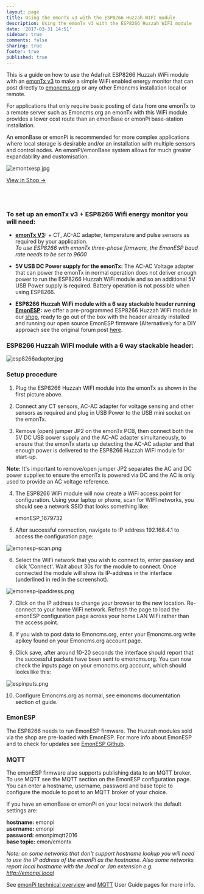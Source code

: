 ```yaml
---
layout: page
title: Using the emonTx v3 with the ESP8266 Huzzah WIFI module
description: Using the emonTx v3 with the ESP8266 Huzzah WIFI module
date: '2017-03-31 14:51'
sidebar: true
comments: false
sharing: true
footer: true
published: true
---
```


This is a guide on how to use the Adafruit ESP8266 Huzzah WiFi module with an [emonTx v3](/technical/emontx) to make a simple WiFi enabled energy monitor that can post directly to [emoncms.org](https://emoncms.org) or any other Emoncms installation local or remote.

For applications that only require basic posting of data from one emonTx to a remote server such as Emoncms.org an emonTx with this WiFi module provides a lower cost route than an emonBase or emonPi base-station installation.

An emonBase or emonPi is recommended for more complex applications where local storage is desirable and/or an installation with multiple sensors and control nodes. An emonPi/emonBase system allows for much greater expandability and customisation.

![emontxesp.jpg](/images/setup/esp8266adapter/emontxesp.jpg)

<a class="btn pull-right" href="https://shop.openenergymonitor.com/esp8266-wifi-adapter-for-emontx/">View in Shop &rarr; </a>

<br><br>

### To set up an emonTx v3 + ESP8266 Wifi energy monitor you will need:

- **[emonTx V3](/technical/emontx):** + CT, AC-AC adapter, temperature and pulse sensors as required by your application.<br>
*To use ESP8266 with emonTx three-phase firmware, the EmonESP baud rate needs to be set to 9600*

- **5V USB DC Power supply for the emonTx:** The AC-AC Voltage adapter that can power the emonTx in normal operation does not deliver enough power to run the ESP8266 Huzzah WiFi module and so an additional 5V USB Power supply is required. Battery operation is not possible when using ESP8266.

- **ESP8266 Huzzah WiFi module with a 6 way stackable header running [EmonESP](https://github.com/openenergymonitor/emonesp):** we offer a pre-programmed ESP8266 Huzzah WiFi module in our [shop](https://shop.openenergymonitor.com/esp8266-wifi-adapter-for-emontx/), ready to go out of the box with the header already installed and running our open source EmonESP firmware (Alternatively for a DIY approach see the original forum post [here](https://community.openenergymonitor.org/t/using-the-emontx-v3-with-the-esp8266-huzzah-wifi-module/795).

### ESP8266 Huzzah WIFI module with a 6 way stackable header:

![esp8266adapter.jpg](/images/setup/esp8266adapter/esp8266adapter.jpg)

### Setup procedure

1) Plug the ESP8266 Huzzah WIFI module into the emonTx as shown in the first picture above.

2) Connect any CT sensors, AC-AC adapter for voltage sensing and other sensors as required and plug in USB Power to the USB mini socket on the emonTx.

3) Remove (open) jumper JP2 on the emonTx PCB, then connect both the 5V DC USB power supply and the AC-AC adapter simultaneously, to ensure that the emonTx starts up detecting the AC-AC adapter and that enough power is delivered to the ESP8266 Huzzah WiFi module for start-up.

**Note:** It's important to remove/open jumper JP2 separates the AC and DC power supplies to ensure the emonTx is powered via DC and the AC is only used to provide an AC voltage reference.

4) The ESP8266 WiFi module will now create a WiFi access point for configuration. Using your laptop or phone, scan for WIFI networks, you should see a network SSID that looks something like:

    emonESP_1679732

5) After successful connection, navigate to IP address 192.168.4.1 to access the configuration page:

![emonesp-scan.png](/images/setup/esp8266adapter/emonesp-scan.png)

6) Select the WiFi network that you wish to connect to, enter passkey and click 'Connect'. Wait about 30s for the module to connect. Once connected the module will show its IP-address in the interface (underlined in red in the screenshot).

![emonesp-ipaddress.png](/images/setup/esp8266adapter/emonesp-ipaddress.png)

7) Click on the IP address to change your browser to the new location. Re-connect to your home WiFi network. Refresh the page to load the emonESP configuration page across your home LAN WiFi rather than the access point.

8) If you wish to post data to Emoncms.org, enter your Emoncms.org write apikey found on your Emoncms.org account page.

9) Click save, after around 10-20 seconds the interface should report that the successful packets have been sent to emoncms.org. You can now check the inputs page on your emoncms.org account, which should looks like this:

![espinputs.png](/images/setup/esp8266adapter/espinputs.png)

10) Configure Emoncms.org as normal, see emoncms documentation section of guide.

### EmonESP

The ESP8266 needs to run EmonESP firmware. The Huzzah modules sold via the shop are pre-loaded with EmonESP. For more info about EmonESP and to check for updates see [EmonESP Github](https://github.com/openenergymonitor/emonesp).

### MQTT

The emonESP firmware also supports publishing data to an MQTT broker. To use MQTT see the MQTT section on the EmonESP configuration page. You can enter a hostname, username, password and base topic to configure the module to post to an MQTT broker of your choice.

If you have an emonBase or emonPi on your local network the default settings are:

**hostname:** emonpi<br>
**username:** emonpi<br>
**password:** emonpimqtt2016<br>
**base topic:** emon/emontx<br>

*Note: on some networks that don't support hostname lookup you will need to use the IP address of the emonPi as the hostname. Also some networks report local hostname with the .local or .lan extension e.g. http://emonpi.local*

See [emonPi technical overview](/technical) and [MQTT](/technical/mqtt) User Guide pages for more info.
